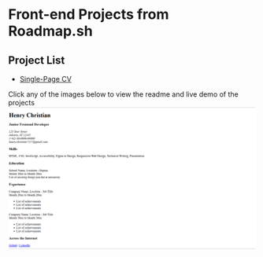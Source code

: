 #   Front-end Projects from Roadmap.sh

##  Project List
- [Single-Page CV](https://github.com/chukynya/roadmap.sh-frontend-solution/blob/main/front-end-projects/single-page-cv/index.html)

Click any of the images below to view the readme and live demo of the projects
[![Single-Page CV](https://github.com/chukynya/roadmap.sh-frontend-solution/blob/main/assets/images/Single-Page%20CV.png)](https://github.com/chukynya/roadmap.sh-frontend-solution/blob/main/front-end-projects/single-page-cv/index.html)